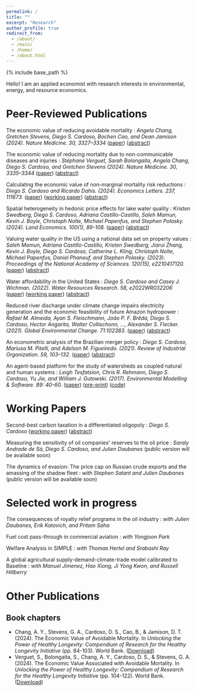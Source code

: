 ```yaml
---
permalink: /
title: ""
excerpt: "Research"
author_profile: true
redirect_from: 
  - /about/
  - /main/  
  - /home/  
  - /about.html
---
```


{% include base_path %}

Hello! I am an applied economist with research interests in environmental, energy, and resource economics.

# Peer-Reviewed Publications

The economic value of reducing avoidable mortality
:   _Angela Chang, Gretchen Stevens, Diego S. Cardoso, Bochen Cao, and Dean Jamison_ _(2024). Nature Medicine. 30, 3327–3334_ ([paper](https://www.nature.com/articles/s41591-024-03253-7)) ([abstract](research/value_avoidable_mortality))

The economic value of reducing mortality due to non-communicable diseases and injuries
:   _Stéphane Verguet, Sarah Bolongaita, Angela Chang, Diego S. Cardoso, and Gretchen Stevens_ _(2024). Nature Medicine. 30, 3335–3344_ ([paper](https://www.nature.com/articles/s41591-024-03248-4)) ([abstract](research/value_avoidable_mortality_cause_specific))

Calculating the economic value of non-marginal mortality risk reductions
:   _Diego S. Cardoso and Ricardo Dahis. (2024). Economics Letters. 237, 111673._ ([paper](https://doi.org/10.1016/j.econlet.2024.111673)) ([working paper](https://ssrn.com/abstract=4499312)) ([abstract](research/non_marginal_vsl))

Spatial heterogeneity in hedonic price effects for lake water quality
:   _Kristen Swedberg, Diego S. Cardoso, Adriana Castillo-Castillo, Saleh Mamun, Kevin J. Boyle, Christoph Nolte, Michael Papenfus, and Stephen Polasky. (2024). Land Economics. 100(1), 89-108._ ([paper](https://doi.org/10.3368/le.100.1.102122-0086R)) ([abstract](research/water_quality_spatial_heterogeneity))

Valuing water quality in the US using a national data set on property values
:   _Saleh Mamun, Adriana Castillo-Castillo, Kristen Swedberg, Jiarui Zhang, Kevin J. Boyle, Diego S. Cardoso, Catherine L. Kling, Christoph Nolte, Michael Papenfus, Daniel Phaneuf, and Stephen Polasky. (2023). Proceedings of the National Academy of Sciences. 120(15), e2210417120._ ([paper](https://www.pnas.org/doi/10.1073/pnas.2210417120)) ([abstract](research/national_water_quality))

Water affordability in the United States
:   _Diego S. Cardoso and Casey J. Wichman. (2022). Water Resources Research. 58, e2022WR032206_ ([paper](https://doi.org/10.1029/2022WR032206)) ([working paper](files/papers/Cardoso_Wichman_Water_Affordability_US.pdf)) ([abstract](research/water_affordability_US))

Reduced river discharge under climate change impairs electricity generation and the economic feasibility of future Amazon hydropower
:   _Rafael M. Almeida, Ayan S. Fleischmann, João P. F. Brêda, Diego S. Cardoso, Hector Angarita, Walter Collischonn, ..., Alexander S. Flecker. (2021). Global Environmental Change. 71:102383_. ([paper](https://doi.org/10.1016/j.gloenvcha.2021.102383)) ([abstract](research/climate_change_hydropower))

An econometric analysis of the Brazilian merger policy
:   _Diego S. Cardoso, Mariusa M. Pitelli, and Adelson M. Figueiredo. (2021). Review of Industrial Organization. 59, 103–132._ ([paper](https://doi.org/10.1007/s11151-021-09812-3)) ([abstract](research/brazil_merger_policy))

An agent-based platform for the study of watersheds as coupled natural and human systems
:   _Leigh Tesfatsion, Chris R. Rehmann, Diego S. Cardoso, Yu Jie, and William J. Gutowski. (2017). Environmental Modelling & Software. 89: 40-60._ ([paper](https://doi.org/10.1016/j.envsoft.2016.11.021)) ([pre-print](files/papers/WACCShedPlatform.Preprint.pdf)) ([code](https://bitbucket.org/waccproject/waccshedsoftwareplatform/overview))
 
# Working Papers

Second-best carbon taxation in a differentiated oligopoly
:   _Diego S. Cardoso_  ([working paper](files/papers/Cardoso_2023_Aviation_carbon_tax.pdf)) ([abstract](research/aviation_carbon_tax))

Measuring the sensitivity of oil companies' reserves to the oil price
:   _Saraly Andrade de Sá, Diego S. Cardoso, and Julien Daubanes_  (public version will be available soon)

The dynamics of evasion: The price cap on Russian crude exports and the amassing of the shadow fleet
:  _with Stephen Salant and Julien Daubanes_ (public version will be available soon)


# Selected work in progress

The consequences of royalty relief programs in the oil industry
:  _with Julien Daubanes, Erik Katovich, and Pritam Saha_

Fuel cost pass-through in commercial aviation
:  _with Yongjoon Park_

Welfare Analysis in SIMPLE
:  _with Thomas Hertel and Srabashi Ray_

A global agricultural supply-demand-climate-trade model calibrated to Baseline
:  _with Manuel Jimenez, Hao Xiong, Ji Yong Kwon, and Russell Hillberry_

# Other Publications

## Book chapters

- Chang, A. Y., Stevens, G. A., Cardoso, D. S., Cao, B., & Jamison, D. T. (2024). The Economic Value of Avoidable Mortality. In _Unlocking the Power of Healthy Longevity: Compendium of Research for the Healthy Longevity Initiative_ (pp. 84-103). World Bank. ([Download](https://openknowledge.worldbank.org/entities/publication/d57d9893-511c-4026-945f-2228b721f6a5))
- Verguet, S., Bolongaita, S., Chang, A. Y., Cardoso, D. S., & Stevens, G. A. (2024). The Economic Value Associated with Avoidable Mortality. In _Unlocking the Power of Healthy Longevity: Compendium of Research for the Healthy Longevity Initiative_ (pp. 104-122). World Bank. ([Download](https://openknowledge.worldbank.org/entities/publication/d57d9893-511c-4026-945f-2228b721f6a5))

